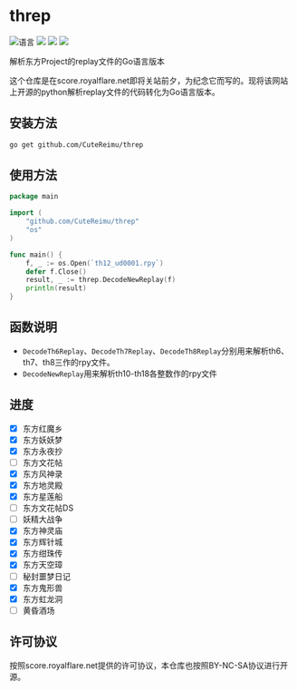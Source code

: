 # threp

![](https://img.shields.io/github/languages/top/CuteReimu/threp "语言")
[![](https://img.shields.io/github/workflow/status/CuteReimu/threp/Go)](https://github.com/CuteReimu/threp/actions/workflows/go.yml "代码分析")
[![](https://img.shields.io/github/contributors/CuteReimu/threp)](https://github.com/CuteReimu/threp/graphs/contributors "贡献者")
[![](https://img.shields.io/badge/License-BY--NC--SA%203.0-lightgrey)](https://github.com/CuteReimu/threp/blob/master/LICENSE "许可协议")

解析东方Project的replay文件的Go语言版本

这个仓库是在score.royalflare.net即将关站前夕，为纪念它而写的。现将该网站上开源的python解析replay文件的代码转化为Go语言版本。

## 安装方法

```bash
go get github.com/CuteReimu/threp
```

## 使用方法

```go
package main

import (
    "github.com/CuteReimu/threp"
    "os"
)

func main() {
    f, _ := os.Open(`th12_ud0001.rpy`)
    defer f.Close()
    result, _ := threp.DecodeNewReplay(f)
    println(result)
}
```

## 函数说明

- `DecodeTh6Replay`、`DecodeTh7Replay`、`DecodeTh8Replay`分别用来解析th6、th7、th8三作的rpy文件。
- `DecodeNewReplay`用来解析th10-th18各整数作的rpy文件

## 进度

- [x] 东方红魔乡
- [x] 东方妖妖梦
- [x] 东方永夜抄
- [ ] 东方文花帖
- [x] 东方风神录
- [x] 东方地灵殿
- [x] 东方星莲船
- [ ] 东方文花帖DS
- [ ] 妖精大战争
- [x] 东方神灵庙
- [x] 东方辉针城
- [x] 东方绀珠传
- [x] 东方天空璋
- [ ] 秘封噩梦日记
- [x] 东方鬼形兽
- [x] 东方虹龙洞
- [ ] 黄昏酒场

## 许可协议

按照score.royalflare.net提供的许可协议，本仓库也按照BY-NC-SA协议进行开源。
